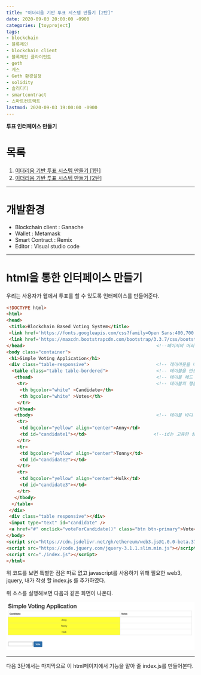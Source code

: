 ```yaml
---
title: "이더리움 기반 투표 시스템 만들기 [2탄]"
date: 2020-09-03 20:00:00 -0900
categories: [toyproject]
tags: 
- blockchain
- 블록체인
- blockchain client
- 블록체인 클라이언트
- geth
- 게스
- Geth 환경설정
- solidity
- 솔리디티
- smartcontract
- 스마트컨트랙트
lastmod: 2020-09-03 19:00:00 -0900
---
```


**투표 인터페이스 만들기**  



# 목록    
1. [이더리움 기반 투표 시스템 만들기 [1탄]](https://lbm93.github.io/ethereum/toyproject-투표시스템1/)
2. [이더리움 기반 투표 시스템 만들기 [2탄]](https://lbm93.github.io/ethereum/toyproject-투표시스템2/)



---

# 개발환경
- Blockchain client : Ganache
- Wallet : Metamask
- Smart Contract : Remix
- Editor : Visual studio code


---
# html을 통한 인터페이스 만들기
우리는 사용자가 웹에서 투표를 할 수 있도록 인터페이스를 만들어준다.

```html
<!DOCTYPE html>
<html>
<head>
 <title>Blockchain Based Voting System</title>
 <link href='https://fonts.googleapis.com/css?family=Open Sans:400,700' rel='stylesheet' type='text/css'>
 <link href='https://maxcdn.bootstrapcdn.com/bootstrap/3.3.7/css/bootstrap.min.css' rel='stylesheet' type='text/css'>
</head>                                                 <!--페이지의 머리 부분-->
<body class="container">
 <h1>Simple Voting Application</h1>
 <div class="table-responsive">                         <!-- 레이아웃을 나누는 태그 divide -->
  <table class="table table-bordered">                  <!-- 테이블을 만드는 태그 -->
   <thead>                                              <!-- 테이블 헤드 태그 -->
    <tr>                                                <!-- 테이블의 행을 만드는 태그 -->
     <th bgcolor="white" >Candidate</th>
     <th bgcolor="white" >Votes</th>
    </tr>
   </thead>
   <tbody>                                              <!-- 테이블 바디 태그-->
    <tr>
     <td bgcolor="yellow" align="center">Anny</td>                                      <!-- 테이블의 열을 만드는 태그 -->
     <td id="candidate1"></td>                         <!--id는 고유한 성격을 나타낼때 쓰는 태그-->
    </tr>
    <tr>
     <td bgcolor="yellow" align="center">Tonny</td>
     <td id="candidate2"></td>
    </tr>
    <tr>
     <td bgcolor="yellow" align="center">Hulk</td>
     <td id="candidate3"></td>
    </tr>
   </tbody>
  </table>
 </div>
 <div class="table responsive"></div>
 <input type="text" id="candidate" />
 <a href="#" onclick="voteForCandidate()" class="btn btn-primary">Vote</a>
</body>
<script src="https://cdn.jsdelivr.net/gh/ethereum/web3.js@1.0.0-beta.37/dist/web3.min.js"></script>
<script src="https://code.jquery.com/jquery-3.1.1.slim.min.js"></script>
<script src="./index.js"></script>
</html>
```

위 코드를 보면 특별한 점은 따로 없고 javascript를 사용하기 위해 필요한 web3, jquery, 내가 작성 할 index.js 를 추가하였다.



위 소스를 실행해보면 다음과 같은 화면이 나온다. 


![그림](/assets/images/img/blockchain-ethereum/toyproject/voting/인터페이스.png)



---
다음 3탄에서는 마지막으로 이 html페이지에서 기능을 맡아 줄 index.js를 만들어본다.